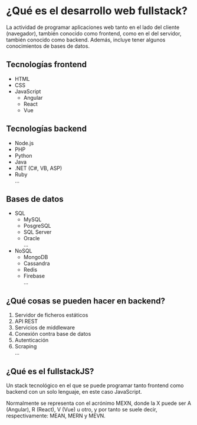 # ¿Qué es el desarrollo web fullstack?

La actividad de programar aplicaciones web tanto en el lado del cliente (navegador), también conocido como frontend, como en el del servidor, también conocido como backend. Además, incluye tener algunos conocimientos de bases de datos.

## Tecnologías frontend

- HTML
- CSS
- JavaScript
  - Angular
  - React
  - Vue

## Tecnologías backend

- Node.js
- PHP
- Python
- Java
- .NET (C#, VB, ASP)
- Ruby  
...

## Bases de datos

- SQL
  - MySQL
  - PosgreSQL
  - SQL Server
  - Oracle  
  ...
- NoSQL
  - MongoDB
  - Cassandra
  - Redis
  - Firebase  
  ...

## ¿Qué cosas se pueden hacer en backend?

1. Servidor de ficheros estáticos
2. API REST
3. Servicios de middleware
4. Conexión contra base de datos
5. Autenticación
6. Scraping  
...

## ¿Qué es el fullstackJS?

Un stack tecnológico en el que se puede programar tanto frontend como backend con un solo lenguaje, en este caso JavaScript.

Normalmente se representa con el acrónimo MEXN, donde la X puede ser A (Angular), R (React), V (Vue) u otro, y por tanto se suele decir, respectivamente: MEAN, MERN y MEVN.